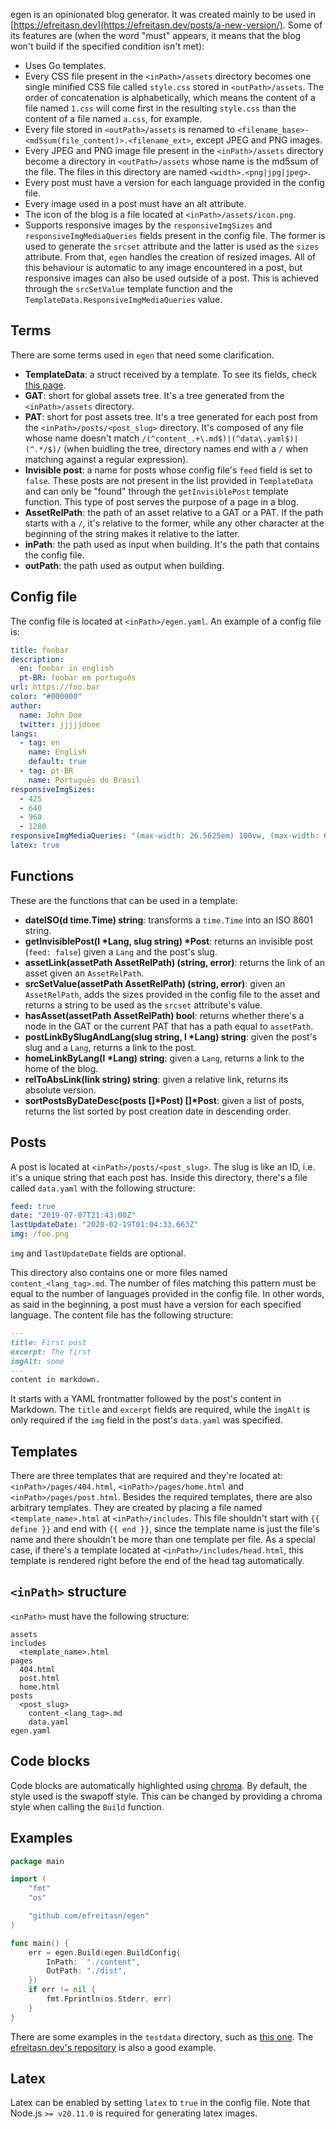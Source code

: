 egen is an opinionated blog generator. It was created mainly to be used in [https://efreitasn.dev](https://efreitasn.dev/posts/a-new-version/). Some of its features are (when the word "must" appears, it means that the blog won't build if the specified condition isn't met):

* Uses Go templates.
* Every CSS file present in the `<inPath>/assets` directory becomes one single minified CSS file called `style.css` stored in `<outPath>/assets`. The order of concatenation is alphabetically, which means the content of a file named `1.css` will come first in the resulting `style.css` than the content of a file named `a.css`, for example.
* Every file stored in `<outPath>/assets` is renamed to `<filename_base>-<md5sum(file_content)>.<filename_ext>`, except JPEG and PNG images.
* Every JPEG and PNG image file present in the `<inPath>/assets` directory become a directory in `<outPath>/assets` whose name is the md5sum of the file. The files in this directory are named `<width>.<png|jpg|jpeg>`.
* Every post must have a version for each language provided in the config file.
* Every image used in a post must have an alt attribute.
* The icon of the blog is a file located at `<inPath>/assets/icon.png`.
* Supports responsive images by the `responsiveImgSizes` and `responsiveImgMediaQueries` fields present in the config file. The former is used to generate the `srcset` attribute and the latter is used as the `sizes` attribute. From that, `egen` handles the creation of resized images. All of this behaviour is automatic to any image encountered in a post, but responsive images can also be used outside of a post. This is achieved through the `srcSetValue` template function and the `TemplateData.ResponsiveImgMediaQueries` value.

## Terms
There are some terms used in `egen` that need some clarification.

* **TemplateData**: a struct received by a template. To see its fields, check [this page](https://pkg.go.dev/github.com/efreitasn/egen?tab=doc#TemplateData).
* **GAT**: short for global assets tree. It's a tree generated from the `<inPath>/assets` directory.
* **PAT**: short for post assets tree. It's a tree generated for each post from the `<inPath>/posts/<post_slug>` directory. It's composed of any file whose name doesn't match `/(^content_.+\.md$)|(^data\.yaml$)|(^.*/$)/` (when buidling the tree, directory names end with a `/` when matching against a regular expression).
* **Invisible post**: a name for posts whose config file's `feed` field is set to `false`. These posts are not present in the list provided in `TemplateData` and can only be "found" through the `getInvisiblePost` template function. This type of post serves the purpose of a page in a blog.
* **AssetRelPath**: the path of an asset relative to a GAT or a PAT. If the path starts with a `/`, it's relative to the former, while any other character at the beginning of the string makes it relative to the latter.
* **inPath**: the path used as input when building. It's the path that contains the config file.
* **outPath**: the path used as output when building.

## Config file
The config file is located at `<inPath>/egen.yaml`. An example of a config file is:
```yaml
title: foobar
description:
  en: foobar in english
  pt-BR: foobar em português
url: https://foo.bar
color: "#000000"
author:
  name: John Doe
  twitter: jjjjjdoee
langs:
  - tag: en
    name: English
    default: true
  - tag: pt-BR
    name: Português do Brasil
responsiveImgSizes:
  - 425
  - 640
  - 960
  - 1280
responsiveImgMediaQueries: "(max-width: 26.5625em) 100vw, (max-width: 64em) 65vw, 50vw"
latex: true
```

## Functions
These are the functions that can be used in a template:

* **dateISO(d time.Time) string**: transforms a `time.Time` into an ISO 8601 string.
* **getInvisiblePost(l \*Lang, slug string) \*Post**: returns an invisible post (`feed: false`) given a `Lang` and the post's slug.
* **assetLink(assetPath AssetRelPath) (string, error)**: returns the link of an asset given an `AssetRelPath`.
* **srcSetValue(assetPath AssetRelPath) (string, error)**: given an `AssetRelPath`, adds the sizes provided in the config file to the asset and returns a string to be used as the `srcset` attribute's value.
* **hasAsset(assetPath AssetRelPath) bool**: returns whether there's a node in the GAT or the current PAT that has a path equal to `assetPath`.
* **postLinkBySlugAndLang(slug string, l \*Lang) string**: given the post's slug and a `Lang`, returns a link to the post.
* **homeLinkByLang(l \*Lang) string**: given a `Lang`, returns a link to the home of the blog.
* **relToAbsLink(link string) string**: given a relative link, returns its absolute version.
* **sortPostsByDateDesc(posts []\*Post) []\*Post**: given a list of posts, returns the list sorted by post creation date in descending order.

## Posts
A post is located at `<inPath>/posts/<post_slug>`. The slug is like an ID, i.e. it's a unique string that each post has. Inside this directory, there's a file called `data.yaml` with the following structure:

```yaml
feed: true
date: "2019-07-07T21:43:00Z"
lastUpdateDate: "2020-02-19T01:04:33.663Z"
img: /foo.png
```

`img` and `lastUpdateDate` fields are optional.

This directory also contains one or more files named `content_<lang_tag>.md`. The number of files matching this pattern must be equal to the number of languages provided in the config file. In other words, as said in the beginning, a post must have a version for each specified language. The content file has the following structure:

```markdown
---
title: First post
excerpt: The first
imgAlt: some
---
content in markdown.
```

It starts with a YAML frontmatter followed by the post's content in Markdown. The `title` and `excerpt` fields are required, while the `imgAlt` is only required if the `img` field in the post's `data.yaml` was specified.

## Templates
There are three templates that are required and they're located at: `<inPath>/pages/404.html`, `<inPath>/pages/home.html` and `<inPath>/pages/post.html`. Besides the required templates, there are also arbitrary templates. They are created by placing a file named `<template_name>.html` at `<inPath>/includes`. This file shouldn't start with `{{ define }}` and end with `{{ end }}`, since the template name is just the file's name and there shouldn't be more than one template per file. As a special case, if there's a template located at `<inPath>/includes/head.html`, this template is rendered right before the end of the head tag automatically.

## `<inPath>` structure
`<inPath>` must have the following structure:
```
assets
includes
  <template_name>.html
pages
  404.html
  post.html
  home.html
posts
  <post_slug>
    content_<lang_tag>.md
    data.yaml
egen.yaml
```

## Code blocks
Code blocks are automatically highlighted using [chroma](https://github.com/alecthomas/chroma). By default, the style used is the swapoff style. This can be changed by providing a chroma style when calling the `Build` function.

## Examples
```go
package main

import (
	"fmt"
	"os"

	"github.com/efreitasn/egen"
)

func main() {
	err = egen.Build(egen.BuildConfig{
		InPath:  "./content",
		OutPath: "./dist",
	})
	if err != nil {
		fmt.Fprintln(os.Stderr, err)
	}
}
```

There are some examples in the `testdata` directory, such as [this one](testdata/build/ok/1/in). The [efreitasn.dev's repository](https://github.com/efreitasn/efreitasn.dev) is also a good example.

## Latex
Latex can be enabled by setting `latex` to `true` in the config file. Note that Node.js `>= v20.11.0` is required for generating latex images.
